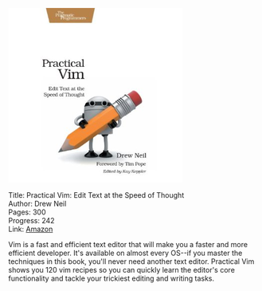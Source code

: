 ![Book cover](cover.jpg)

Title: Practical Vim: Edit Text at the Speed of Thought<br>
Author: Drew Neil<br>
Pages:    300<br>
Progress:  242<br>
Link: [Amazon](http://www.amazon.com/Practical-Vim-Thought-Pragmatic-Programmers/dp/1934356980/ref=sr_sp-atf_title_1_1/182-4131693-8870038)<br>

Vim is a fast and efficient text editor that will make you a faster and more efficient developer. It's available on almost every OS--if you master the techniques in this book, you'll never need another text editor. Practical Vim shows you 120 vim recipes so you can quickly learn the editor's core functionality and tackle your trickiest editing and writing tasks.
